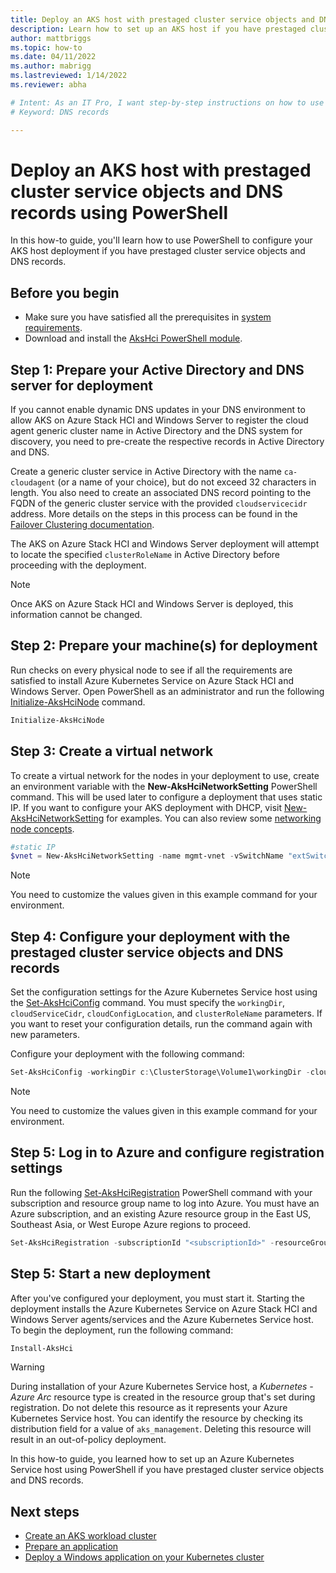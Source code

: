 ```yaml
---
title: Deploy an AKS host with prestaged cluster service objects and DNS records using PowerShell
description: Learn how to set up an AKS host if you have prestaged cluster service objects and DNS records.
author: mattbriggs
ms.topic: how-to
ms.date: 04/11/2022
ms.author: mabrigg 
ms.lastreviewed: 1/14/2022
ms.reviewer: abha

# Intent: As an IT Pro, I want step-by-step instructions on how to use PowerShell to use prestaged cluster objects to deploy my AKS host.
# Keyword: DNS records

---
```


# Deploy an AKS host with prestaged cluster service objects and DNS records using PowerShell 

In this how-to guide, you'll learn how to use PowerShell to configure your AKS host deployment if you have prestaged cluster service objects and DNS records.

## Before you begin

- Make sure you have satisfied all the prerequisites in [system requirements](system-requirements.md). 
- Download and install the [AksHci PowerShell module](./kubernetes-walkthrough-powershell.md#install-the-akshci-powershell-module).

## Step 1: Prepare your Active Directory and DNS server for deployment

If you cannot enable dynamic DNS updates in your DNS environment to allow AKS on Azure Stack HCI and Windows Server to register the cloud agent generic cluster name in Active Directory and the DNS system for discovery, you need to pre-create the respective records in Active Directory and DNS.

Create a generic cluster service in Active Directory with the name `ca-cloudagent` (or a name of your choice), but do not exceed 32 characters in length. You also need to create an associated DNS record pointing to the FQDN of the generic cluster service with the provided `cloudservicecidr` address. More details on the steps in this process can be found in the [Failover Clustering documentation](/windows-server/failover-clustering/prestage-cluster-adds).

The AKS on Azure Stack HCI and Windows Server deployment will attempt to locate the specified `clusterRoleName` in Active Directory before proceeding with the deployment.

> [!Note] 
> Once AKS on Azure Stack HCI and Windows Server is deployed, this information cannot be changed.

## Step 2: Prepare your machine(s) for deployment

Run checks on every physical node to see if all the requirements are satisfied to install Azure Kubernetes Service on Azure Stack HCI and Windows Server. Open PowerShell as an administrator and run the following [Initialize-AksHciNode](./reference/ps/initialize-akshcinode.md) command.

```powershell
Initialize-AksHciNode
```

## Step 3: Create a virtual network

To create a virtual network for the nodes in your deployment to use, create an environment variable with the **New-AksHciNetworkSetting** PowerShell command. This will be used later to configure a deployment that uses static IP. If you want to configure your AKS deployment with DHCP, visit [New-AksHciNetworkSetting](./reference/ps/new-akshcinetworksetting.md) for examples. You can also review some [networking node concepts](./concepts-node-networking.md).

```powershell
#static IP
$vnet = New-AksHciNetworkSetting -name mgmt-vnet -vSwitchName "extSwitch" -k8sNodeIpPoolStart "172.16.10.1" -k8sNodeIpPoolEnd "172.16.10.255" -vipPoolStart "172.16.255.0" -vipPoolEnd "172.16.255.254" -ipAddressPrefix "172.16.0.0/16" -gateway "172.16.0.1" -dnsServers "172.16.0.1" 
```

> [!NOTE]
> You need to customize the values given in this example command for your environment.

## Step 4: Configure your deployment with the prestaged cluster service objects and DNS records

Set the configuration settings for the Azure Kubernetes Service host using the [Set-AksHciConfig](./reference/ps/set-akshciconfig.md) command. You must specify the `workingDir`, `cloudServiceCidr`, `cloudConfigLocation`, and `clusterRoleName` parameters. If you want to reset your configuration details, run the command again with new parameters.

Configure your deployment with the following command:

```powershell
Set-AksHciConfig -workingDir c:\ClusterStorage\Volume1\workingDir -cloudConfigLocation c:\clusterstorage\volume1\Config -vnet $vnet -cloudservicecidr "172.16.10.10/16" -clusterRoleName "ca-cloudagent"
```

> [!NOTE]
> You need to customize the values given in this example command for your environment.

## Step 5: Log in to Azure and configure registration settings

Run the following [Set-AksHciRegistration](./reference/ps/set-akshciregistration.md) PowerShell command with your subscription and resource group name to log into Azure. You must have an Azure subscription, and an existing Azure resource group in the East US, Southeast Asia, or West Europe Azure regions to proceed.

```powershell
Set-AksHciRegistration -subscriptionId "<subscriptionId>" -resourceGroupName "<resourceGroupName>"
```

## Step 5: Start a new deployment

After you've configured your deployment, you must start it. Starting the deployment installs the Azure Kubernetes Service on Azure Stack HCI and Windows Server agents/services and the Azure Kubernetes Service host. To begin the deployment, run the following command:

```powershell
Install-AksHci
```

> [!WARNING]
> During installation of your Azure Kubernetes Service host, a *Kubernetes - Azure Arc* resource type is created in the resource group that's set during registration. Do not delete this resource as it represents your Azure Kubernetes Service host. You can identify the resource by checking its distribution field for a value of `aks_management`. Deleting this resource will result in an out-of-policy deployment.

In this how-to guide, you learned how to set up an Azure Kubernetes Service host using PowerShell if you have prestaged cluster service objects and DNS records. 

## Next steps
- [Create an AKS workload cluster](./reference/ps/new-akshcicluster.md)
- [Prepare an application](./tutorial-kubernetes-prepare-application.md)
- [Deploy a Windows application on your Kubernetes cluster](./deploy-windows-application.md)

